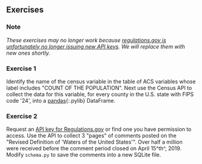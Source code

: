 ---
---

## Exercises

### Note

*These exercises may no longer work because [regulations.gov is unfortunately no longer issuing new API keys](https://sunlightfoundation.com/2018/03/09/in-the-wake-of-fraudulent-comments-regulations-gov-revises-api-policy/). We will replace them with new ones shortly.*

### Exercise 1

Identify the name of the census variable in the table of ACS variables whose
label includes "COUNT OF THE POPULATION". Next use the Census API to collect
the data for this variable, for every county in the U.S. state with FIPS code
'24', into a [pandas](){:.pylib} DataFrame.

### Exercise 2

Request an [API key for Regulations.gov] or find one you have permission to
access. Use the API to collect 3 "pages" of comments posted on the "Revised
Definition of 'Waters of the United States'". Over half a million were received
before the comment period closed on April 15^th^, 2019. Modify `schema.py` to
save the comments into a new SQLite file.

[API key for Regulations.gov]: https://regulationsgov.github.io/developers/